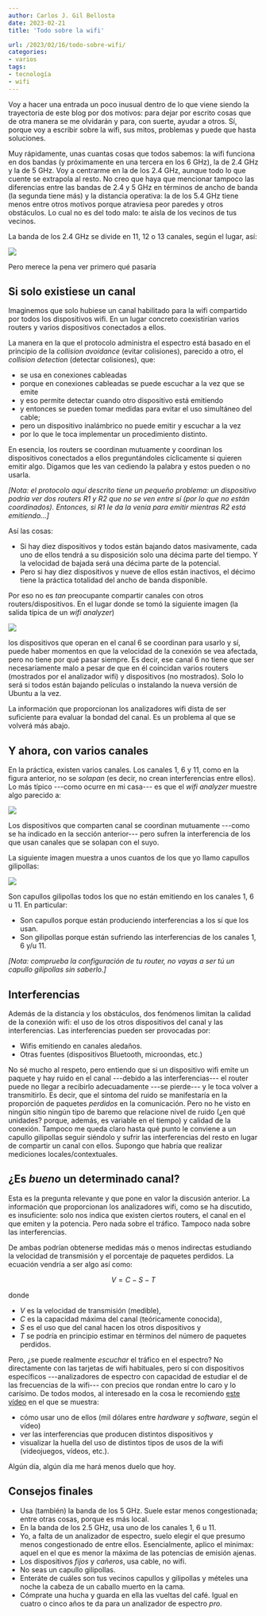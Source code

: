 ```yaml
---
author: Carlos J. Gil Bellosta
date: 2023-02-21
title: 'Todo sobre la wifi'

url: /2023/02/16/todo-sobre-wifi/
categories:
- varios
tags:
- tecnología
- wifi
---
```


Voy a hacer una entrada un poco inusual dentro de lo que viene siendo la trayectoria de este blog por dos motivos: para dejar por escrito cosas que de otra manera se me olvidarán y para, con suerte, ayudar a otros. Sí, porque voy a escribir sobre la wifi, sus mitos, problemas y puede que hasta soluciones.

Muy rápidamente, unas cuantas cosas que todos sabemos: la wifi funciona en dos bandas (y próximamente en una tercera en los 6 GHz), la de 2.4 GHz y la de 5 GHz. Voy a centrarme en la de los 2.4 GHz, aunque todo lo que cuente se extrapola al resto. No creo que haya que mencionar tampoco las diferencias entre las bandas de 2.4 y 5 GHz en términos de ancho de banda (la segunda tiene más) y la distancia operativa: la de los 5.4 GHz tiene menos entre otros motivos porque atraviesa peor paredes y otros obstáculos. Lo cual no es del todo malo: te aísla de los vecinos de tus vecinos.

La banda de los 2.4 GHz se divide en 11, 12 o 13 canales, según el lugar, así:

![](/wp-uploads/2023/2.4ghz-channels.png#center)

Pero merece la pena ver primero qué pasaría

## Si solo existiese un canal

Imaginemos que solo hubiese un canal habilitado para la wifi compartido por todos los dispositivos wifi. En un lugar concreto coexistirían varios routers y varios dispositivos conectados a ellos.

La manera en la que el protocolo administra el espectro está basado en el principio de la _collision avoidance_ (evitar colisiones), parecido a otro, el _collision detection_ (detectar colisiones), que:

- se usa en conexiones cableadas
- porque en conexiones cableadas se puede escuchar a la vez que se emite
- y eso permite detectar cuando otro dispositivo está emitiendo
- y entonces se pueden tomar medidas para evitar el uso simultáneo del cable;
- pero un dispositivo inalámbrico no puede emitir y escuchar a la vez
- por lo que le toca implementar un procedimiento distinto.

En esencia, los routers se coordinan mutuamente y coordinan los dispositivos conectados a ellos preguntándoles cíclicamente si quieren emitir algo. Digamos que les van cediendo la palabra y estos pueden o no usarla.

_[Nota: el protocolo aquí descrito tiene un pequeño problema: un dispositivo podría ver dos routers R1 y R2 que no se ven entre sí (por lo que no están coordinados). Entonces, si R1 le da la venia para emitir mientras R2 está emitiendo...]_

Así las cosas:

- Si hay diez dispositivos y todos están bajando datos masivamente, cada uno de ellos tendrá a su disposición solo una décima parte del tiempo. Y la velocidad de bajada será una décima parte de la potencial.
- Pero si hay diez dispositivos y nueve de ellos están inactivos, el décimo tiene la práctica totalidad del ancho de banda disponible.

Por eso no es _tan_ preocupante compartir canales con otros routers/dispositivos. En el lugar donde se tomó la siguiente imagen (la salida típica de un _wifi analyzer_)

![](/wp-uploads/2023/2.4ghz-channels-overlap.webp#center)

los dispositivos que operan en el canal 6 se coordinan para usarlo y sí, puede haber momentos en que la velocidad de la conexión se vea afectada, pero no tiene por qué pasar siempre. Es decir, ese canal 6 no tiene que ser necesariamente malo a pesar de que en él coincidan varios routers (mostrados por el analizador wifi) y dispositivos (no mostrados). Solo lo será si todos están bajando películas o instalando la nueva versión de Ubuntu a la vez.

La información que proporcionan los analizadores wifi dista de ser suficiente para evaluar la bondad del canal. Es un problema al que se volverá más abajo.

## Y ahora, con varios canales

En la práctica, existen varios canales. Los canales 1, 6 y 11, como en la figura anterior, no se _solapan_ (es decir, no crean interferencias entre ellos). Lo más típico ---como ocurre en mi casa--- es que el _wifi analyzer_  muestre algo parecido a:

![](/wp-uploads/2023/2.4ghz-channels-capullo.jpg#center)

Los dispositivos que comparten canal se coordinan mutuamente ---como se ha indicado en la sección anterior--- pero sufren la interferencia de los que usan canales que se solapan con el suyo.

La siguiente imagen muestra a unos cuantos de los que yo llamo capullos gilipollas:

![](/wp-uploads/2023/2.4ghz-channels-capullo-gilipollas.jpg#center)

Son capullos gilipollas todos los que no están emitiendo en los canales 1, 6 u 11. En particular:

- Son capullos porque están produciendo interferencias a los sí que los usan.
- Son gilipollas porque están sufriendo las interferencias de los canales 1, 6 y/u 11.

_[Nota: comprueba la configuración de tu router, no vayas a ser tú un capullo gilipollas sin saberlo.]_

## Interferencias

Además de la distancia y los obstáculos, dos fenómenos limitan la calidad de la conexión wifi: el uso de los otros dispositivos del canal y las interferencias. Las interferencias pueden ser provocadas por:

- Wifis emitiendo en canales aledaños.
- Otras fuentes (dispositivos Bluetooth, microondas, etc.)

No sé mucho al respeto, pero entiendo que si un dispositivo wifi emite un paquete y hay ruido en el canal ---debido a las interferencias--- el router puede no llegar a recibirlo adecuadamente ---se pierde--- y le toca volver a transmitirlo. Es decir, que el síntoma del ruido se manifestaría en la proporción de paquetes _perdidos_ en la comunicación. Pero no he visto en ningún sitio ningún tipo de baremo que relacione nivel de ruido (¿en qué unidades? porque, además, es variable en el tiempo) y calidad de la conexión. Tampoco me queda claro hasta qué punto le conviene a un capullo gilipollas seguir siéndolo y sufrir las interferencias del resto en lugar de compartir un canal con ellos. Supongo que habría que realizar mediciones locales/contextuales.

## ¿Es _bueno_ un determinado canal?

Esta es la pregunta relevante y que pone en valor la discusión anterior. La información que proporcionan los analizadores wifi, como se ha discutido, es insuficiente: solo nos indica que existen ciertos routers, el canal en el que emiten y la potencia. Pero nada sobre el tráfico. Tampoco nada sobre las interferencias.

De ambas podrían obtenerse medidas más o menos indirectas estudiando la velocidad de transmisión y el porcentaje de paquetes perdidos. La ecuación vendría a ser algo así como:

$$V = C - S - T$$

donde

- $V$ es la velocidad de transmisión (medible),
- $C$ es la capacidad máxima del canal (teóricamente conocida),
- $S$ es el uso que del canal hacen los otros dispositivos y
- $T$ se podría en principio estimar en términos del número de paquetes perdidos.

Pero, ¿se puede realmente _escuchar_ el tráfico en el espectro? No directamente con las tarjetas de wifi habituales, pero sí con dispositivos específicos ---analizadores de espectro con capacidad de estudiar el de las frecuencias de la wifi--- con precios que rondan entre lo caro y lo carísimo. De todos modos, al interesado en la cosa le recomiendo [este vídeo](https://www.youtube.com/watch?v=tr0AfBO1O20) en el que se muestra:

- cómo usar uno de ellos (mil dólares entre _hardware_ y _software_, según el vídeo)
- ver las interferencias que producen distintos dispositivos y
- visualizar la huella del uso de distintos tipos de usos de la wifi (videojuegos, vídeos, etc.).

Algún día, algún día me hará menos duelo que hoy.

## Consejos finales

- Usa (también) la banda de los 5 GHz. Suele estar menos congestionada; entre otras cosas, porque es más local.
- En la banda de los 2.5 GHz, usa uno de los canales 1, 6 u 11.
- Yo, a falta de un analizador de espectro, suelo elegir el que presumo menos congestionado de entre ellos. Esencialmente, aplico el minimax: aquel en el que es menor la máxima de las potencias de emisión ajenas.
- Los dispositivos _fijos_ y _cañeros_, usa cable, no wifi.
- No seas un capullo gilipollas.
- Enteráte de cuáles son tus vecinos capullos y gilipollas y mételes una noche la cabeza de un caballo muerto en la cama.
- Cómprate una hucha y guarda en ella las vueltas del café. Igual en cuatro o cinco años te da para un analizador de espectro _pro_.